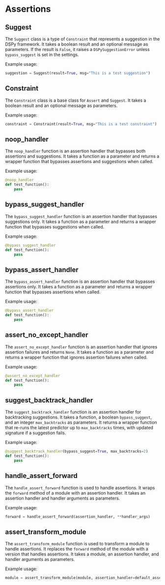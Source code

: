 # Assertions

## Suggest
The `Suggest` class is a type of `Constraint` that represents a suggestion in the DSPy framework. It takes a boolean result and an optional message as parameters. If the result is `False`, it raises a `DSPySuggestionError` unless `bypass_suggest` is set in the settings.

Example usage:
```python
suggestion = Suggest(result=True, msg="This is a test suggestion")
```

## Constraint
The `Constraint` class is a base class for `Assert` and `Suggest`. It takes a boolean result and an optional message as parameters.

Example usage:
```python
constraint = Constraint(result=True, msg="This is a test constraint")
```

## noop_handler
The `noop_handler` function is an assertion handler that bypasses both assertions and suggestions. It takes a function as a parameter and returns a wrapper function that bypasses assertions and suggestions when called.

Example usage:
```python
@noop_handler
def test_function():
    pass
```

## bypass_suggest_handler
The `bypass_suggest_handler` function is an assertion handler that bypasses suggestions only. It takes a function as a parameter and returns a wrapper function that bypasses suggestions when called.

Example usage:
```python
@bypass_suggest_handler
def test_function():
    pass
```

## bypass_assert_handler
The `bypass_assert_handler` function is an assertion handler that bypasses assertions only. It takes a function as a parameter and returns a wrapper function that bypasses assertions when called.

Example usage:
```python
@bypass_assert_handler
def test_function():
    pass
```

## assert_no_except_handler
The `assert_no_except_handler` function is an assertion handler that ignores assertion failures and returns `None`. It takes a function as a parameter and returns a wrapper function that ignores assertion failures when called.

Example usage:
```python
@assert_no_except_handler
def test_function():
    pass
```

## suggest_backtrack_handler
The `suggest_backtrack_handler` function is an assertion handler for backtracking suggestions. It takes a function, a boolean `bypass_suggest`, and an integer `max_backtracks` as parameters. It returns a wrapper function that re-runs the latest predictor up to `max_backtracks` times, with updated signature if a suggestion fails.

Example usage:
```python
@suggest_backtrack_handler(bypass_suggest=True, max_backtracks=2)
def test_function():
    pass
```

## handle_assert_forward
The `handle_assert_forward` function is used to handle assertions. It wraps the `forward` method of a module with an assertion handler. It takes an assertion handler and handler arguments as parameters.

Example usage:
```python
forward = handle_assert_forward(assertion_handler, **handler_args)
```

## assert_transform_module
The `assert_transform_module` function is used to transform a module to handle assertions. It replaces the `forward` method of the module with a version that handles assertions. It takes a module, an assertion handler, and handler arguments as parameters.

Example usage:
```python
module = assert_transform_module(module, assertion_handler=default_assertion_handler, **handler_args)

